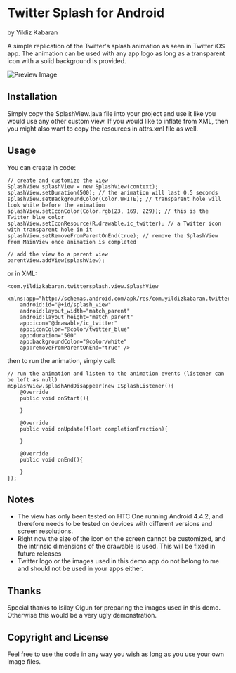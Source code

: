 # Twitter Splash for Android
by Yildiz Kabaran

A simple replication of the Twitter's splash animation as seen in Twitter iOS app. The animation can be used with any app logo as long as a transparent icon with a solid background is provided.

![Preview Image](http://i.imgbox.com/8wktpX5A.gif)

## Installation

Simply copy the SplashView.java file into your project and use it like you would use any other custom view. If you would like to inflate from XML, then you might also want to copy the resources in attrs.xml file as well.

## Usage

You can create in code:
```
// create and customize the view
SplashView splashView = new SplashView(context);
splashView.setDuration(500); // the animation will last 0.5 seconds
splashView.setBackgroundColor(Color.WHITE); // transparent hole will look white before the animation
splashView.setIconColor(Color.rgb(23, 169, 229)); // this is the Twitter blue color
splashView.setIconResource(R.drawable.ic_twitter); // a Twitter icon with transparent hole in it
splashView.setRemoveFromParentOnEnd(true); // remove the SplashView from MainView once animation is completed

// add the view to a parent view
parentView.addView(splashView);
```

or in XML:
```
<com.yildizkabaran.twittersplash.view.SplashView 
    xmlns:app="http://schemas.android.com/apk/res/com.yildizkabaran.twittersplash"
	android:id="@+id/splash_view"
    android:layout_width="match_parent"
    android:layout_height="match_parent"
    app:icon="@drawable/ic_twitter"
    app:iconColor="@color/twitter_blue"
    app:duration="500"
    app:backgroundColor="@color/white"
    app:removeFromParentOnEnd="true" />
```

then to run the animation, simply call:
```
// run the animation and listen to the animation events (listener can be left as null)
mSplashView.splashAndDisappear(new ISplashListener(){
	@Override
	public void onStart(){

	}
	
	@Override
	public void onUpdate(float completionFraction){

	}

	@Override
	public void onEnd(){

	}
});
```

## Notes

- The view has only been tested on HTC One running Android 4.4.2, and therefore needs to be tested on devices with different versions and screen resolutions.
- Right now the size of the icon on the screen cannot be customized, and the intrinsic dimensions of the drawable is used. This will be fixed in future releases
- Twitter logo or the images used in this demo app do not belong to me and should not be used in your apps either.

## Thanks

Special thanks to Isilay Olgun for preparing the images used in this demo. Otherwise this would be a very ugly demonstration.

## Copyright and License

Feel free to use the code in any way you wish as long as you use your own image files.

